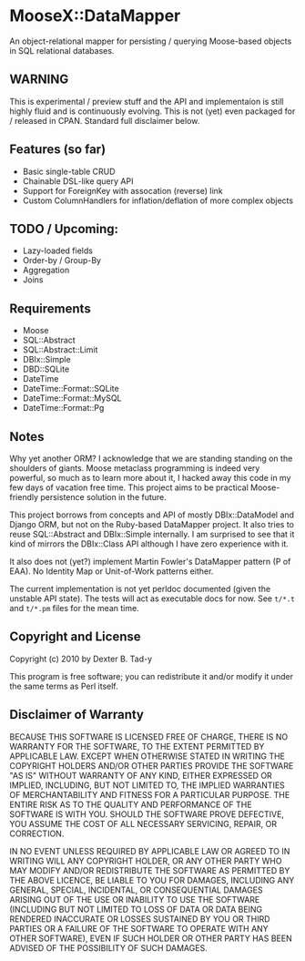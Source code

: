 MooseX::DataMapper
==================

An object-relational mapper for persisting / querying Moose-based objects in SQL relational databases.

WARNING
-------

This is experimental / preview stuff and the API and implementaion is still highly fluid and is continuously evolving. This is not (yet) even packaged for / released in CPAN. Standard full disclaimer below.


Features (so far)
-----------------
* Basic single-table CRUD
* Chainable DSL-like query API
* Support for ForeignKey with assocation (reverse) link
* Custom ColumnHandlers for inflation/deflation of more complex objects


TODO / Upcoming:
----------------

* Lazy-loaded fields
* Order-by / Group-By
* Aggregation
* Joins


Requirements
------------

* Moose
* SQL::Abstract
* SQL::Abstract::Limit
* DBIx::Simple
* DBD::SQLite
* DateTime
* DateTime::Format::SQLite
* DateTime::Format::MySQL
* DateTime::Format::Pg


Notes
-----

Why yet another ORM? I acknowledge that we are standing standing on the shoulders of giants. Moose metaclass programming is indeed very powerful, so much as to learn more about it, I hacked away this code in my few days of vacation free time. This project aims to be practical Moose-friendly persistence solution in the future.

This project borrows from concepts and API of mostly DBIx::DataModel and Django ORM, but not on the Ruby-based DataMapper project. It also tries to reuse SQL::Abstract and DBIx::Simple internally. I am surprised to see that it kind of mirrors the DBIx::Class API although I have zero experience with it.

It also does not (yet?) implement Martin Fowler's DataMapper pattern (P of EAA). No Identity Map or Unit-of-Work patterns either.

The current implementation is not yet perldoc documented (given the unstable API state). The tests will act as executable docs for now. See `t/*.t` and `t/*.pm` files for the mean time.


Copyright and License
---------------------

Copyright (c) 2010 by Dexter B. Tad-y

This program is free software; you can redistribute it and/or modify it under the same terms as Perl itself.


Disclaimer of Warranty
----------------------

BECAUSE THIS SOFTWARE IS LICENSED FREE OF CHARGE, THERE IS NO WARRANTY FOR THE SOFTWARE, TO THE EXTENT PERMITTED BY APPLICABLE LAW. EXCEPT WHEN OTHERWISE STATED IN WRITING THE COPYRIGHT HOLDERS AND/OR OTHER PARTIES PROVIDE THE SOFTWARE "AS IS" WITHOUT WARRANTY OF ANY KIND, EITHER EXPRESSED OR IMPLIED, INCLUDING, BUT NOT LIMITED TO, THE IMPLIED WARRANTIES OF MERCHANTABILITY AND FITNESS FOR A PARTICULAR PURPOSE. THE ENTIRE RISK AS TO THE QUALITY AND PERFORMANCE OF THE SOFTWARE IS WITH YOU. SHOULD THE SOFTWARE PROVE DEFECTIVE, YOU ASSUME THE COST OF ALL NECESSARY SERVICING, REPAIR, OR CORRECTION.

IN NO EVENT UNLESS REQUIRED BY APPLICABLE LAW OR AGREED TO IN WRITING WILL ANY COPYRIGHT HOLDER, OR ANY OTHER PARTY WHO MAY MODIFY AND/OR REDISTRIBUTE THE SOFTWARE AS PERMITTED BY THE ABOVE LICENCE, BE LIABLE TO YOU FOR DAMAGES, INCLUDING ANY GENERAL, SPECIAL, INCIDENTAL, OR CONSEQUENTIAL DAMAGES ARISING OUT OF THE USE OR INABILITY TO USE THE SOFTWARE (INCLUDING BUT NOT LIMITED TO LOSS OF DATA OR DATA BEING RENDERED INACCURATE OR LOSSES SUSTAINED BY YOU OR THIRD PARTIES OR A FAILURE OF THE SOFTWARE TO OPERATE WITH ANY OTHER SOFTWARE), EVEN IF SUCH HOLDER OR OTHER PARTY HAS BEEN ADVISED OF THE POSSIBILITY OF SUCH DAMAGES.
